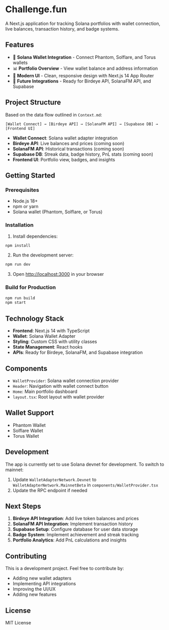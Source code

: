 # Challenge.fun

A Next.js application for tracking Solana portfolios with wallet connection, live balances, transaction history, and badge systems.

## Features

- 🔗 **Solana Wallet Integration** - Connect Phantom, Solflare, and Torus wallets
- 📊 **Portfolio Overview** - View wallet balance and address information
- 🚀 **Modern UI** - Clean, responsive design with Next.js 14 App Router
- 🔮 **Future Integrations** - Ready for Birdeye API, SolanaFM API, and Supabase

## Project Structure

Based on the data flow outlined in `Context.md`:

```
[Wallet Connect] → [Birdeye API] → [SolanaFM API] → [Supabase DB] → [Frontend UI]
```

- **Wallet Connect**: Solana wallet adapter integration
- **Birdeye API**: Live balances and prices (coming soon)
- **SolanaFM API**: Historical transactions (coming soon)
- **Supabase DB**: Streak data, badge history, PnL stats (coming soon)
- **Frontend UI**: Portfolio view, badges, and insights

## Getting Started

### Prerequisites

- Node.js 18+ 
- npm or yarn
- Solana wallet (Phantom, Solflare, or Torus)

### Installation

1. Install dependencies:
```bash
npm install
```

2. Run the development server:
```bash
npm run dev
```

3. Open [http://localhost:3000](http://localhost:3000) in your browser

### Build for Production

```bash
npm run build
npm start
```

## Technology Stack

- **Frontend**: Next.js 14 with TypeScript
- **Wallet**: Solana Wallet Adapter
- **Styling**: Custom CSS with utility classes
- **State Management**: React hooks
- **APIs**: Ready for Birdeye, SolanaFM, and Supabase integration

## Components

- `WalletProvider`: Solana wallet connection provider
- `Header`: Navigation with wallet connect button
- `Home`: Main portfolio dashboard
- `layout.tsx`: Root layout with wallet provider

## Wallet Support

- Phantom Wallet
- Solflare Wallet  
- Torus Wallet

## Development

The app is currently set to use Solana devnet for development. To switch to mainnet:

1. Update `WalletAdapterNetwork.Devnet` to `WalletAdapterNetwork.MainnetBeta` in `components/WalletProvider.tsx`
2. Update the RPC endpoint if needed

## Next Steps

1. **Birdeye API Integration**: Add live token balances and prices
2. **SolanaFM API Integration**: Implement transaction history
3. **Supabase Setup**: Configure database for user data storage
4. **Badge System**: Implement achievement and streak tracking
5. **Portfolio Analytics**: Add PnL calculations and insights

## Contributing

This is a development project. Feel free to contribute by:
- Adding new wallet adapters
- Implementing API integrations
- Improving the UI/UX
- Adding new features

## License

MIT License 